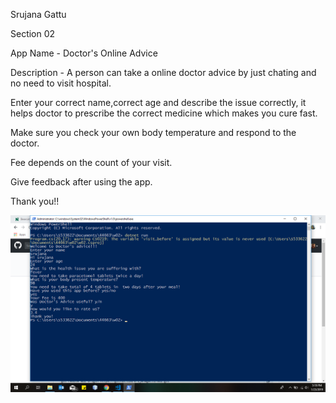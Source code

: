 Srujana Gattu

Section 02

App Name - Doctor's Online Advice

Description - A person can take a online doctor advice by just chating and no need to visit hospital.

Enter your correct name,correct age and describe the issue correctly, it helps doctor to prescribe the correct medicine which makes you cure fast.

Make sure you check your own body temperature and respond to the doctor.

Fee depends on the count of your visit.

Give feedback after using the app.

Thank you!!

![consoleapp](https://github.com/srujanagattu/w02/blob/master/consoleapp.png)